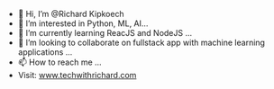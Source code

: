 - 👋 Hi, I’m @Richard Kipkoech
- 👀 I’m interested in Python, ML, AI...
- 🌱 I’m currently learning ReacJS and NodeJS ...
- 💞️ I’m looking to collaborate on fullstack app with machine learning applications ...
- 📫 How to reach me ...
- Visit: www.techwithrichard.com

<!---
Richymaster/Richymaster is a ✨ special ✨ repository because its `README.md` (this file) appears on your GitHub profile.
You can click the Preview link to take a look at your changes.
--->
